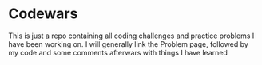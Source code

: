 # Codewars
This is just a repo containing all coding challenges and practice problems I have been working on. 
I will generally link the Problem page, followed by my code and some comments afterwars with things I have learned
